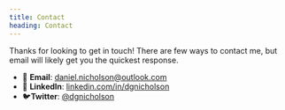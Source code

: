 ```yaml
---
title: Contact
heading: Contact
---
```


Thanks for looking to get in touch! There are few ways to contact me, but email will likely get you the quickest response. 

- 📧 **Email**: daniel.nicholson@outlook.com
- 💼 **LinkedIn**: [linkedin.com/in/dgnicholson](https://www.linkedin.com/in/dgnicholson)
- 🐦**Twitter**: [@dgnicholson](https://twitter.com/dgnicholson)
